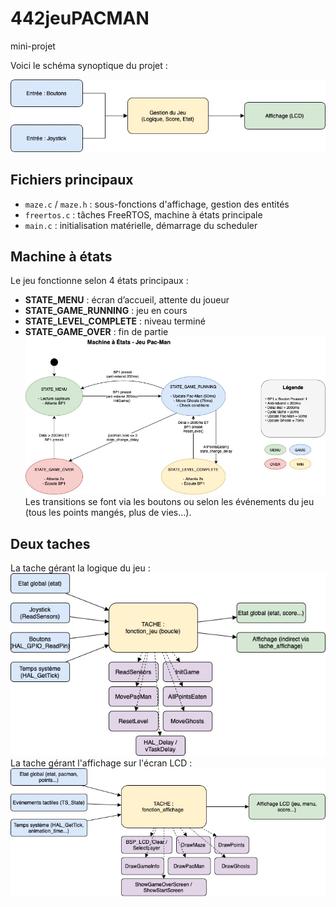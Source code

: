 # 442jeuPACMAN
mini-projet


Voici le schéma synoptique du projet :

![Schéma synoptique](images/schema_principe.jpg)
## Fichiers principaux

- `maze.c` / `maze.h` : sous-fonctions d'affichage, gestion des entités
- `freertos.c` : tâches FreeRTOS, machine à états principale
- `main.c` : initialisation matérielle, démarrage du scheduler

## Machine à états

Le jeu fonctionne selon 4 états principaux :
- **STATE_MENU** : écran d’accueil, attente du joueur
- **STATE_GAME_RUNNING** : jeu en cours
- **STATE_LEVEL_COMPLETE** : niveau terminé
- **STATE_GAME_OVER** : fin de partie
![Etats](images/machine_a_etat.jpg)
Les transitions se font via les boutons ou selon les événements du jeu (tous les points mangés, plus de vies…).

## Deux taches

La tache gérant la logique du jeu :
![tache gérant le bon déroulement du jeu](images/fonction_jeu.jpg)
La tache gérant l'affichage sur l'écran LCD :
![tache gérant l'affichage du jeu](images/fonction_affichage.jpg)
